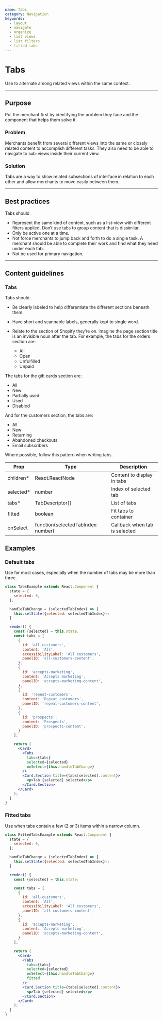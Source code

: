 ```yaml
---
name: Tabs
category: Navigation
keywords:
  - layout
  - navigate
  - organize
  - list views
  - list filters
  - fitted tabs
---
```


# Tabs
Use to alternate among related views within the same context.

---

## Purpose

Put the merchant first by identifying the problem they face and the component that helps them solve it.

### Problem

Merchants benefit from several different views into the same or closely related content to accomplish different tasks. They also need to be able to navigate to sub-views inside their current view.

### Solution

Tabs are a way to show related subsections of interface in relation to each other and allow merchants to move easily between them.

---

## Best practices

Tabs should:

- Represent the same kind of content, such as a list-view with different filters applied. Don’t use tabs to group content that is dissimilar.
- Only be active one at a time.
- Not force merchants to jump back and forth to do a single task. A merchant should be able to complete their work and find what they need under each tab.
- Not be used for primary navigation.

---

## Content guidelines

### Tabs

Tabs should:

- Be clearly labeled to help differentiate the different sections beneath them.
- Have short and scannable labels, generally kept to single word.
- Relate to the section of Shopify they’re on. Imagine the page section title is an invisible noun after the tab. For example, the tabs for the orders section are:

  * All
  * Open
  * Unfulfilled
  * Unpaid

The tabs for the gift cards section are:

  * All
  * New
  * Partially used
  * Used
  * Disabled

And for the customers section, the tabs are:

  * All
  * New
  * Returning
  * Abandoned checkouts
  * Email subscribers

Where possible, follow this pattern when writing tabs.

| Prop | Type | Description |
| ---- | ---- | ----------- |
| children* | React.ReactNode | Content to display in tabs |
| selected* | number | Index of selected tab |
| tabs* | TabDescriptor[] | List of tabs |
| fitted | boolean | Fit tabs to container |
| onSelect | function(selectedTabIndex: number) | Callback when tab is selected |

## Examples

### Default tabs

Use for most cases, especially when the number of tabs may be more than three.

```jsx
class TabsExample extends React.Component {
  state = {
    selected: 0,
  };

  handleTabChange = (selectedTabIndex) => {
    this.setState({selected: selectedTabIndex});
  }

  render() {
    const {selected} = this.state;
    const tabs = [
      {
        id: 'all-customers',
        content: 'All',
        accessibilityLabel: 'All customers',
        panelID: 'all-customers-content',
      },
      {
        id: 'accepts-marketing',
        content: 'Accepts marketing',
        panelID: 'accepts-marketing-content',
      },
      {
        id: 'repeat-customers',
        content: 'Repeat customers',
        panelID: 'repeat-customers-content',
      },
      {
        id: 'prospects',
        content: 'Prospects',
        panelID: 'prospects-content',
      }
    ];

    return (
      <Card>
        <Tabs
          tabs={tabs}
          selected={selected}
          onSelect={this.handleTabChange}
        />
        <Card.Section title={tabs[selected].content}>
          <p>Tab {selected} selected</p>
        </Card.Section>
      </Card>
    );
  }
}
```

### Fitted tabs

Use when tabs contain a few (2 or 3) items within a narrow column.

```jsx
class FittedTabsExample extends React.Component {
  state = {
    selected: 0,
  };

  handleTabChange = (selectedTabIndex) => {
    this.setState({selected: selectedTabIndex});
  }

  render() {
    const {selected} = this.state;

    const tabs = [
      {
        id: 'all-customers',
        content: 'All',
        accessibilityLabel: 'All customers',
        panelID: 'all-customers-content',
      },
      {
        id: 'accepts-marketing',
        content: 'Accepts marketing',
        panelID: 'accepts-marketing-content',
      }
    ];

    return (
      <Card>
        <Tabs
          tabs={tabs}
          selected={selected}
          onSelect={this.handleTabChange}
          fitted
        />
        <Card.Section title={tabs[selected].content}>
          <p>Tab {selected} selected</p>
        </Card.Section>
      </Card>
    );
  }
}
```
